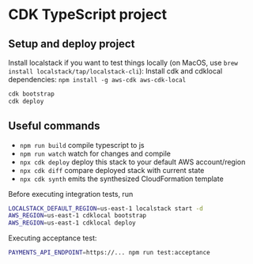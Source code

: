 # CDK TypeScript project

## Setup and deploy project

Install localstack if you want to test things locally (on MacOS, use `brew install localstack/tap/localstack-cli`):
Install cdk and cdklocal dependencies: `npm install -g aws-cdk aws-cdk-local `

```bash
cdk bootstrap
cdk deploy
```

## Useful commands

* `npm run build`   compile typescript to js
* `npm run watch`   watch for changes and compile
* `npx cdk deploy`  deploy this stack to your default AWS account/region
* `npx cdk diff`    compare deployed stack with current state
* `npx cdk synth`   emits the synthesized CloudFormation template

Before executing integration tests, run

```bash
LOCALSTACK_DEFAULT_REGION=us-east-1 localstack start -d
AWS_REGION=us-east-1 cdklocal bootstrap
AWS_REGION=us-east-1 cdklocal deploy
```

Executing acceptance test:

```bash
PAYMENTS_API_ENDPOINT=https://... npm run test:acceptance
```